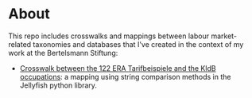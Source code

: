 # About

This repo  includes crosswalks and mappings between labour market-related taxonomies and databases that I've created in the context of my work at the Bertelsmann Stiftung:

* [Crosswalk between the 122 ERA Tarifbeispiele and the KldB occupations](Tarifbeispiele-to-KldB/): a mapping using string comparison methods in the Jellyfish python library.

